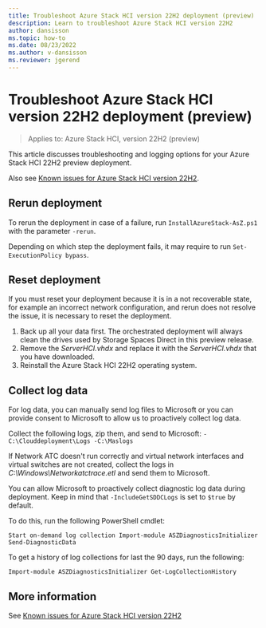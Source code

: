 ```yaml
---
title: Troubleshoot Azure Stack HCI version 22H2 deployment (preview)
description: Learn to troubleshoot Azure Stack HCI version 22H2
author: dansisson
ms.topic: how-to
ms.date: 08/23/2022
ms.author: v-dansisson
ms.reviewer: jgerend
---
```


# Troubleshoot Azure Stack HCI version 22H2 deployment (preview)

> Applies to: Azure Stack HCI, version 22H2 (preview)

This article discusses troubleshooting and logging options for your Azure Stack HCI 22H2 preview deployment.

Also see [Known issues for Azure Stack HCI version 22H2](deployment-tool-known-issues.md).

## Rerun deployment

To rerun the deployment in case of a failure, run `InstallAzureStack-AsZ.ps1` with the parameter `-rerun`.

Depending on which step the deployment fails, it may require to run `Set-ExecutionPolicy bypass`.

## Reset deployment

If you must reset your deployment because it is in a not recoverable state, for example an incorrect network configuration, and rerun does not resolve the issue, it is necessary to reset the deployment.

1. Back up all your data first. The orchestrated deployment will always clean the drives used by Storage Spaces Direct in this preview release.
1. Remove the *ServerHCI.vhdx* and replace it with the *ServerHCI.vhdx* that you have downloaded.
1. Reinstall the Azure Stack HCI 22H2 operating system.

## Collect log data

For log data, you can manually send log files to Microsoft or you can provide consent to Microsoft to allow us to proactively collect log data.

Collect the following logs, zip them, and send to Microsoft: `-C:\Clouddeployment\Logs -C:\Maslogs`

If Network ATC doesn't run correctly and virtual network interfaces and virtual switches are not created, collect the logs in *C:\Windows\Networkatctrace.etl* and send them to Microsoft.

You can allow Microsoft to proactively collect diagnostic log data during deployment. Keep in mind that `-IncludeGetSDDCLogs` is set to `$true` by default.

To do this, run the following PowerShell cmdlet:

`Start on-demand log collection Import-module ASZDiagnosticsInitializer
Send-DiagnosticData`

To get a history of log collections for last the 90 days, run the following:

`Import-module ASZDiagnosticsInitializer Get-LogCollectionHistory`

## More information

See [Known issues for Azure Stack HCI version 22H2](deployment-tool-known-issues.md)